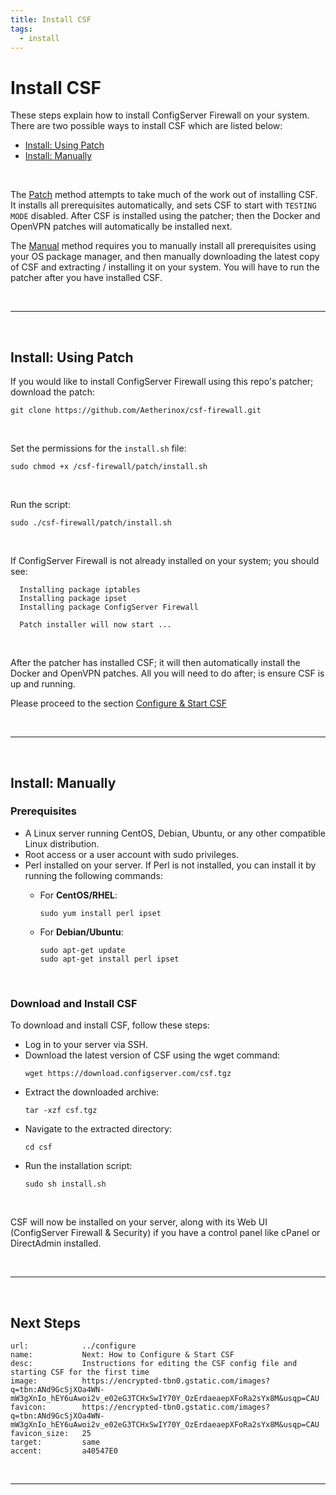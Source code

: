 ```yaml
---
title: Install CSF
tags:
  - install
---
```


# Install CSF <!-- omit from toc -->
These steps explain how to install ConfigServer Firewall on your system. There are two possible ways to install CSF which are listed below: 

- [Install: Using Patch](#install-using-patch)
- [Install: Manually](#install-manually)

<br />

The [Patch](#install-using-patch) method attempts to take much of the work out of installing CSF. It installs all prerequisites automatically, and sets CSF to start with `TESTING MODE` disabled. After CSF is installed using the patcher; then the Docker and OpenVPN patches will automatically be installed next.

The [Manual](#install-manually) method requires you to manually install all prerequisites using your OS package manager, and then manually downloading the latest copy of CSF and extracting / installing it on your system. You will have to run the patcher after you have installed CSF.

<br />

---

<br />

## Install: Using Patch

If you would like to install ConfigServer Firewall using this repo's patcher; download the patch:
```shell
git clone https://github.com/Aetherinox/csf-firewall.git
```

<br />

Set the permissions for the `install.sh` file:
```shell
sudo chmod +x /csf-firewall/patch/install.sh
```

<br />

Run the script:
```shell
sudo ./csf-firewall/patch/install.sh
```

<br />

If ConfigServer Firewall is not already installed on your system; you should see:
```
  Installing package iptables
  Installing package ipset
  Installing package ConfigServer Firewall

  Patch installer will now start ...
```

<br />

After the patcher has installed CSF; it will then automatically install the Docker and OpenVPN patches. All you will need to do after; is ensure CSF is up and running.

Please proceed to the section [Configure & Start CSF](../../configure/start/)

<br />

---

<br />

## Install: Manually

### Prerequisites <!-- omit from toc -->
- A Linux server running CentOS, Debian, Ubuntu, or any other compatible Linux distribution. 
- Root access or a user account with sudo privileges.
- Perl installed on your server. If Perl is not installed, you can install it by running the following commands:
  - For **CentOS/RHEL**:
    ```shell
    sudo yum install perl ipset
    ```

  - For **Debian/Ubuntu**:

    ```shell
    sudo apt-get update 
    sudo apt-get install perl ipset
    ```

<br />

### Download and Install CSF <!-- omit from toc -->
To download and install CSF, follow these steps:

- Log in to your server via SSH. 
- Download the latest version of CSF using the wget command:
    ```shell
    wget https://download.configserver.com/csf.tgz
    ```
- Extract the downloaded archive:
    ```shell
    tar -xzf csf.tgz
    ```
- Navigate to the extracted directory:
    ```shell
    cd csf
    ```
- Run the installation script:
    ```shell
    sudo sh install.sh
    ```

<br />

CSF will now be installed on your server, along with its Web UI (ConfigServer Firewall & Security) if you have a control panel like cPanel or DirectAdmin installed.

<br />

---

<br />

## Next Steps <!-- omit from toc -->

```embed
url:            ../configure
name:           Next: How to Configure & Start CSF
desc:           Instructions for editing the CSF config file and starting CSF for the first time
image:          https://encrypted-tbn0.gstatic.com/images?q=tbn:ANd9GcSjXOa4WN-mW3gXnIo_hEY6uAwoi2v_e02eG3TCHxSwIY70Y_OzErdaeaepXFoRa2sYx8M&usqp=CAU
favicon:        https://encrypted-tbn0.gstatic.com/images?q=tbn:ANd9GcSjXOa4WN-mW3gXnIo_hEY6uAwoi2v_e02eG3TCHxSwIY70Y_OzErdaeaepXFoRa2sYx8M&usqp=CAU
favicon_size:   25
target:         same
accent:         a40547E0
```

<br />

---

<br />
